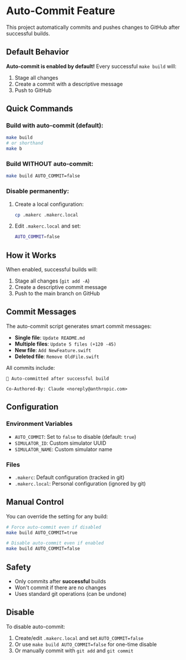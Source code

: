 # Auto-Commit Feature

This project automatically commits and pushes changes to GitHub after successful builds.

## Default Behavior

**Auto-commit is enabled by default!** Every successful `make build` will:
1. Stage all changes
2. Create a commit with a descriptive message
3. Push to GitHub

## Quick Commands

### Build with auto-commit (default):
```bash
make build
# or shorthand
make b
```

### Build WITHOUT auto-commit:
```bash
make build AUTO_COMMIT=false
```

### Disable permanently:
1. Create a local configuration:
   ```bash
   cp .makerc .makerc.local
   ```

2. Edit `.makerc.local` and set:
   ```bash
   AUTO_COMMIT=false
   ```

## How it Works

When enabled, successful builds will:
1. Stage all changes (`git add -A`)
2. Create a descriptive commit message
3. Push to the main branch on GitHub

## Commit Messages

The auto-commit script generates smart commit messages:

- **Single file**: `Update README.md`
- **Multiple files**: `Update 5 files (+120 -45)`
- **New file**: `Add NewFeature.swift`
- **Deleted file**: `Remove OldFile.swift`

All commits include:
```
🤖 Auto-committed after successful build

Co-Authored-By: Claude <noreply@anthropic.com>
```

## Configuration

### Environment Variables
- `AUTO_COMMIT`: Set to `false` to disable (default: `true`)
- `SIMULATOR_ID`: Custom simulator UUID
- `SIMULATOR_NAME`: Custom simulator name

### Files
- `.makerc`: Default configuration (tracked in git)
- `.makerc.local`: Personal configuration (ignored by git)

## Manual Control

You can override the setting for any build:
```bash
# Force auto-commit even if disabled
make build AUTO_COMMIT=true

# Disable auto-commit even if enabled
make build AUTO_COMMIT=false
```

## Safety

- Only commits after **successful** builds
- Won't commit if there are no changes
- Uses standard git operations (can be undone)

## Disable

To disable auto-commit:
1. Create/edit `.makerc.local` and set `AUTO_COMMIT=false`
2. Or use `make build AUTO_COMMIT=false` for one-time disable
3. Or manually commit with `git add` and `git commit`